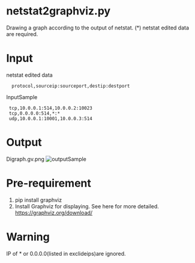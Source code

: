 # netstat2graphviz.py
  Drawing a graph according to the output of netstat.
  (*) netstat edited data are required.

# Input
  netstat edited data
  ```
    protocol,sourceip:sourceport,destip:destport
  ```
  InputSample
  ```
   tcp,10.0.0.1:514,10.0.0.2:10023
   tcp,0.0.0.0:514,*:*
   udp,10.0.0.1:10001,10.0.0.3:514
  ```

# Output
  Digraph.gv.png
  ![outputSample](https://user-images.githubusercontent.com/9582252/120920419-a4dc7600-c6f9-11eb-81a4-6b8f3a938738.png)


# Pre-requirement
  1. pip install graphviz
  2. Install Graphviz for displaying.
     See here for more detailed.
     https://graphviz.org/download/

# Warning
  IP of * or 0.0.0.0(listed in exclideips)are ignored.

